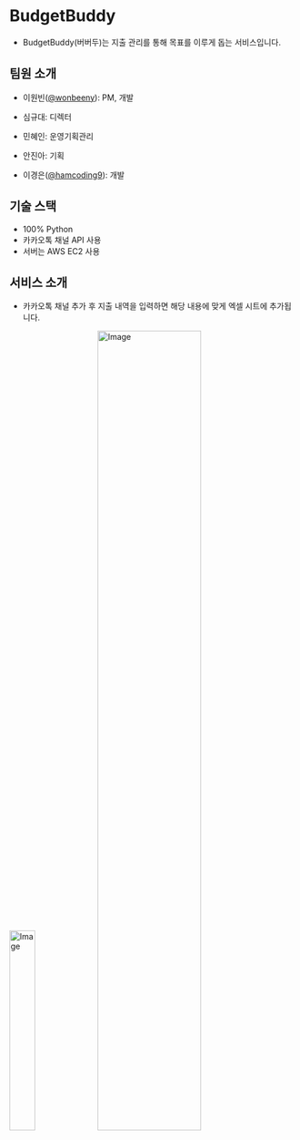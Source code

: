 # BudgetBuddy
- BudgetBuddy(버버두)는 지출 관리를 통해 목표를 이루게 돕는 서비스입니다.

## 팀원 소개
- 이원빈([@wonbeeny](https://github.com/wonbeeny)): PM, 개발

- 심규대: 디렉터

- 민혜인: 운영기획관리

- 안진아: 기획

- 이경은([@hamcoding9](https://github.com/hamcoding9)): 개발

## 기술 스택
- 100% Python
- 카카오톡 채널 API 사용
- 서버는 AWS EC2 사용

## 서비스 소개
- 카카오톡 채널 추가 후 지출 내역을 입력하면 해당 내용에 맞게 엑셀 시트에 추가됩니다.
<img src="https://github.com/user-attachments/assets/f14cdc5b-fbfe-4e67-baf8-2864672c5cab" alt="Image" style="width: 30%;">

<img src="https://github.com/user-attachments/assets/749fc753-e461-420a-9460-021cce33d1ea" alt="Image" style="width: 60%;">
